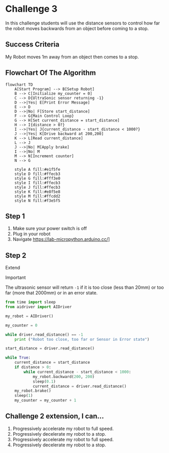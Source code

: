 # Challenge 3

In this challenge students will use the distance sensors to control how far the robot moves backwards from an object before coming to a stop.

## Success Criteria

My Robot moves 1m away from an object then comes to a stop.

## Flowchart Of The Algorithm

```mermaid
flowchart TD
    A[Start Program] --> B[Setup Robot]
    B --> C[Initialize my_counter = 0]
    C --> D{UltraSonic sensor returning -1}
    D -->|Yes| E[Print Error Message]
    E --> D
    D -->|No| F[Store start_distance]
    F --> G{Main Control Loop}
    G --> H[Set current_distance = start_distance]
    H --> I{distance > 0?}
    I -->|Yes| J{current_distance - start_distance < 1000?}
    J -->|Yes| K[Drive backward at 200,200]
    K --> L[Read current_distance]
    L --> J
    J -->|No| M[Apply brake]
    I -->|No| M
    M --> N[Increment counter]
    N --> G

    style A fill:#e1f5fe
    style D fill:#ffecb3
    style G fill:#fff3e0
    style I fill:#ffecb3
    style J fill:#ffecb3
    style K fill:#e8f5e8
    style M fill:#ffcdd2
    style N fill:#f3e5f5
```

## Step 1

1. Make sure your power switch is off
2. Plug in your robot
3. Navigate https://lab-micropython.arduino.cc/]

## Step 2

Extend

> [!important]
> The ultrasonic sensor will return `-1` if it is too close (less than 20mm) or too far (more that 2000mm) or in an error state.

```python
from time import sleep
from aidriver import AIDriver

my_robot = AIDriver()

my_counter = 0

while driver.read_distance() == -1
    print ("Robot too close, too far or Sensor in Error state")

start_distance = driver.read_distance()

while True:
    current_distance = start_distance
    if distance > 0:
        while current_distance - start_distance < 1000:
            my_robot.backward(200, 200)
            sleep(0.1)
            current_distance = driver.read_distance()
    my_robot.brake()
    sleep(1)
    my_counter = my_counter + 1
```

## Challenge 2 extension, I can…

1. Progressively accelerate my robot to full speed.
2. Progressively decelerate my robot to a stop.
3. Progressively accelerate my robot to full speed.
4. Progressively decelerate my robot to a stop.
